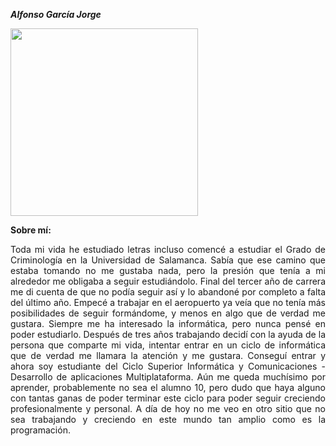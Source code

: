 <div align="justify">
 
*___Alfonso García Jorge___*

<p float="left">
 
<img src= "https://user-images.githubusercontent.com/91060831/149914981-ebc9e1a6-8d3c-4edd-9c5a-e76f1437283e.jpg" width="300"/>


</p>

__Sobre mí:__ 

Toda mi vida he estudiado letras incluso comencé a estudiar el Grado de Criminología en la Universidad de Salamanca. Sabía que ese camino que estaba tomando no me gustaba nada, pero la presión que tenía a mi alrededor me obligaba a seguir estudiándolo. Final del tercer año de carrera me di cuenta de que no podía seguir así y lo abandoné por completo a falta del último año. Empecé a trabajar en el aeropuerto ya veía que no tenía más posibilidades de seguir formándome, y menos en algo que de verdad me gustara. Siempre me ha interesado la informática, pero nunca pensé en poder estudiarlo. Después de tres años trabajando decidí con la ayuda de la persona que comparte mi vida, intentar entrar en un ciclo de informática que de verdad me llamara la atención y me gustara. Conseguí entrar y ahora soy estudiante del Ciclo Superior Informática y Comunicaciones - Desarrollo de aplicaciones Multiplataforma. Aún me queda muchísimo por aprender, probablemente no sea el alumno 10, pero dudo que haya alguno con tantas ganas de poder terminar este ciclo para poder seguir creciendo profesionalmente y personal. A día de hoy no me veo en otro sitio que no sea trabajando y creciendo en este mundo tan amplio como es la programación.

</div>
